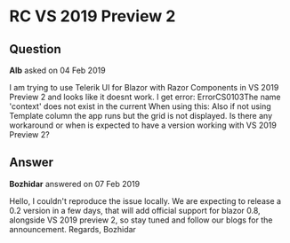 # RC VS 2019 Preview 2

## Question

**Alb** asked on 04 Feb 2019

I am trying to use Telerik UI for Blazor with Razor Components in VS 2019 Preview 2 and looks like it doesnt work. I get error: ErrorCS0103The name 'context' does not exist in the current When using this: <KendoGrid Data=@forecasts Pageable=true PageSize=5 Sortable=true> <KendoGridColumn Field=@nameof(WeatherForecast.Date)> <Template> @($"{(context as WeatherForecast).Date:d}") </Template> </KendoGridColumn> <KendoGridColumn Field=@nameof(WeatherForecast.TemperatureC) /> <KendoGridColumn Field=@nameof(WeatherForecast.TemperatureF) /> <KendoGridColumn Field=@nameof(WeatherForecast.Summary) /> </KendoGrid> Also if not using Template column the app runs but the grid is not displayed. Is there any workaround or when is expected to have a version working with VS 2019 Preview 2?

## Answer

**Bozhidar** answered on 07 Feb 2019

Hello, I couldn't reproduce the issue locally. We are expecting to release a 0.2 version in a few days, that will add official support for blazor 0.8, alongside VS 2019 preview 2, so stay tuned and follow our blogs for the announcement. Regards, Bozhidar
